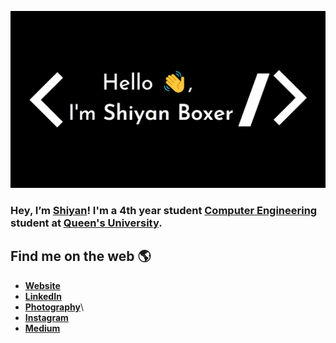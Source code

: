 ![Shiyan Boxer](https://github.com/shiyanboxer/shiyanboxer/blob/master/heading.jpg)

### Hey, I’m [Shiyan](https://shiyanboxer.netlify.app/)! I'm a 4th year student [Computer Engineering](https://www.ece.queensu.ca/undergraduate/ECEi.html) student at [Queen's University](https://www.queensu.ca/). 

## Find me on the web 🌎
- **[Website](https://shiyanboxer.netlify.app/)**
- **[LinkedIn](https://www.linkedin.com/in/shiyanboxer/)**
- **[Photography](https://www.instagram.com/shiyanboxer.photos/)**\
- **[Instagram](https://www.instagram.com/shiyan.boxer/)**
- **[Medium](https://medium.com/@shiyan-boxer)**
